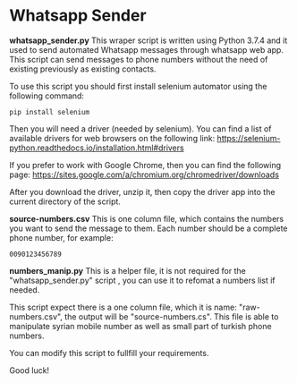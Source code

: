 # Whatsapp Sender

**whatsapp_sender.py**
This wraper script is written using Python 3.7.4 and it used to send automated Whatsapp messages through whatsapp web app. This script can send messages to phone numbers without the need of existing previously as existing contacts.

To use this script you should first install selenium automator using the following command:

```
pip install selenium
```
Then you will need a driver (needed by selenium). You can find a list of available drivers for web browsers on the following link:
https://selenium-python.readthedocs.io/installation.html#drivers

If you prefer to work with Google Chrome, then you can find the following page:
https://sites.google.com/a/chromium.org/chromedriver/downloads

After you download the driver, unzip it, then copy the driver app into the current directory of the script.

**source-numbers.csv**
This is one column file, which contains the numbers you want to send the message to them. Each number should be a complete phone number,  for example:
```
0090123456789
```

**numbers_manip.py**
This is a helper file, it is not required for the "whatsapp_sender.py" script , you can use it to refomat a numbers list if needed. 

This script expect there is a one column file, which it is name: "raw-numbers.csv", the output will be "source-numbers.cs". This file is able to manipulate syrian mobile number as well as small part of turkish phone numbers. 

You can modify this script to fullfill your requirements.

Good luck!

